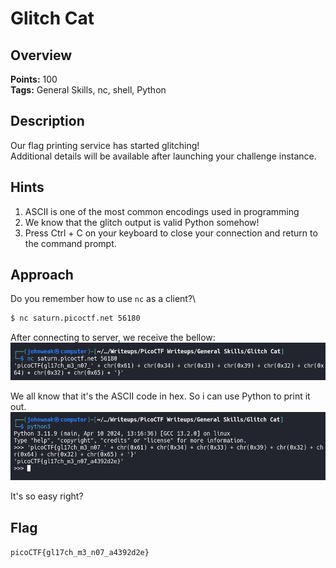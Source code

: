 # Glitch Cat

## Overview

**Points:** 100\
**Tags:** General Skills, nc, shell, Python

## Description

Our flag printing service has started glitching!\
Additional details will be available after launching your challenge instance.

## Hints

1. ASCII is one of the most common encodings used in programming
2. We know that the glitch output is valid Python somehow!
3. Press Ctrl + C on your keyboard to close your connection and return to the command prompt.

## Approach

Do you remember how to use `nc` as a client?\
```bash
$ nc saturn.picoctf.net 56180
```

After connecting to server, we receive the bellow:
![alt text](image.png)

We all know that it's the ASCII code in hex. So i can use Python to print it out.
![alt text](image-1.png)

It's so easy right?

## Flag

`picoCTF{gl17ch_m3_n07_a4392d2e}`
